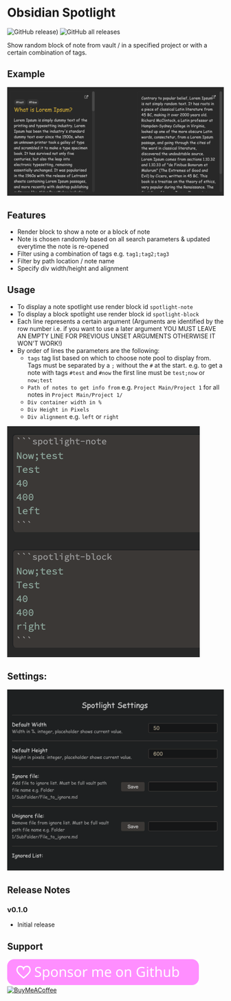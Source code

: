 # Obsidian Spotlight
![GitHub release)](https://img.shields.io/github/v/release/Darakah/obsidian-spotlight)
![GitHub all releases](https://img.shields.io/github/downloads/Darakah/obsidian-spotlight/total)

Show random block of note from vault / in a specified project or with a certain combination of tags.

## Example

<img src="https://raw.githubusercontent.com/Darakah/obsidian-spotlight/main/images/Example_1.png" />

## Features
- Render block to show a note or a block of note
- Note is chosen randomly based on all search parameters & updated everytime the note is re-opened
- Filter using a combination of tags e.g. `tag1;tag2;tag3`
- Filter by path location / note name
- Specify div width/height and alignment

## Usage

- To display a note spotlight use render block id `spotlight-note` 
- To display a block spotlight use render block id `spotlight-block`
- Each line represents a certain argument (Arguments are identified by the row number i.e. if you want to use a later argument YOU MUST LEAVE AN EMPTY LINE FOR PREVIOUS UNSET ARGUMENTS OTHERWISE IT WON'T WORK!)
- By order of lines the parameters are the following:
  - `tags` tag list based on which to choose note pool to display from. Tags must be separated by a `;` without the `#` at the start. e.g. to get a note with tags `#test` and `#now` the first line must be `test;now` or `now;test`
  - `Path of notes to get info from` e.g. `Project Main/Project 1` for all notes in `Project Main/Project 1/`
  - `Div container width in %`
  - `Div Height in Pixels`
  - `Div alignment` e.g. `left` or `right`
<img src="https://raw.githubusercontent.com/Darakah/obsidian-spotlight/main/images/Example_2.png"/>

## Settings:
<img src="https://raw.githubusercontent.com/Darakah/obsidian-spotlight/main/images/Settings.png"/>


## Release Notes

### v0.1.0
- Initial release


## Support

[![Github Sponsorship](https://raw.githubusercontent.com/Darakah/Darakah/e0fe245eaef23cb4a5f19fe9a09a9df0c0cdc8e1/icons/github_sponsor_btn.svg)](https://github.com/sponsors/Darakah) [<img src="https://cdn.buymeacoffee.com/buttons/v2/default-yellow.png" alt="BuyMeACoffee" width="100">](https://www.buymeacoffee.com/darakah)
